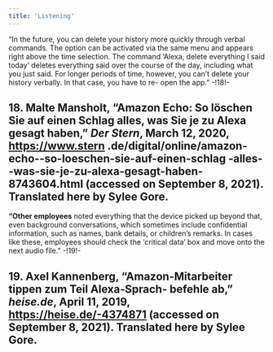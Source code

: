 ```yaml
---
title: 'Listening'
---
```


“In the future, you can delete your history more quickly through verbal commands. The option can be activated via the same menu and appears right above the time selection. The command ‘Alexa, delete everything I said today’ deletes everything said over the course of the day, including what you just said. For longer periods of time, however, you can’t delete your history verbally. In that case, you have to re- open the app.” -!18!-
## **18.** Malte Mansholt, “Amazon Echo: So löschen Sie auf einen Schlag alles, was Sie je zu Alexa gesagt haben,” _Der Stern_, March 12, 2020, https://www.stern .de/digital/online/amazon-echo--so-loeschen-sie-auf-einen-schlag -alles--was-sie-je-zu-alexa-gesagt-haben-8743604.html (accessed on September 8, 2021). Translated here by Sylee Gore.
**“Other employees** noted everything that the device picked up beyond that, even background conversations, which sometimes include confidential information, such as names, bank details, or children’s remarks. In cases like these, employees should check the ‘critical data’ box and move onto the next audio file.” -!19!-
## **19.** Axel Kannenberg, “Amazon-Mitarbeiter tippen zum Teil Alexa-Sprach- befehle ab,” _heise.de_, April 11, 2019, https://heise.de/-4374871 (accessed on September 8, 2021). Translated here by Sylee Gore.


